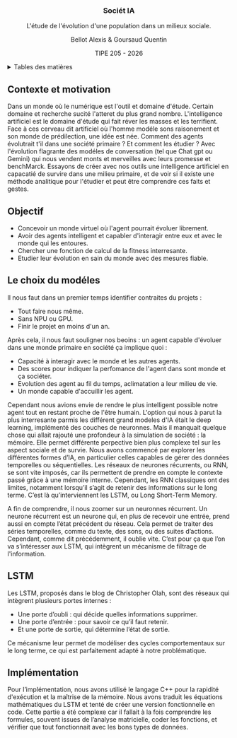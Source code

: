 <a name="readme-top"></a>

<div align="center">
  <h3 align="center">Sociét IA</h3>

  <p align="center">
    L'étude de l'évolution d'une population dans un milieux sociale. 
    <br/>
  </p>
  <p align="center">
    Bellot Alexis & Goursaud Quentin
    <br/>
  </p>

  <p align="center">
    TIPE 205 - 2026
    <br/>
  </p>
</div>

<!-- TABLE OF CONTENTS -->
<details>
  <summary>Tables des matières</summary>
  <ol>
    <li>
      <a href="#contexte-et-motivation">Context et motivation</a>
    </li>
    <li><a href="#objectif">Objectif</a></li>
    <li><a href="#rprérequis">Prérequis</a></li>
    <li><a href="#LSTM">LSTM</a></li>
    <li><a href="#implémentation">Implmentation</a></li>
  </ol>
</details>

## Contexte et motivation 

  Dans un monde où le numérique est l'outil et domaine d'étude. Certain domaine et recherche sucité l'atteret du plus grand nombre. L'intelligence artificiel est le domaine d'étude qui fait réver les masses et les terrifient. Face à ces cerveau dit artificiel où l'homme modéle sons raisonement et son monde de prédilection, une idée est née. Comment des agents évolutrait t'il dans une société primaire ? Et comment les étudier ? Avec l'évolution flagrante des modéles de conversation (tel que Chat gpt ou Gemini) qui nous vendent monts et merveilles avec leurs promesse et benchMarck. Essayons de créer avec nos outils une intelligence artificiel en capacatié de survire dans une milieu primaire, et de voir si il existe une méthode analitique pour l'étudier et peut être comprendre ces faits et gestes. 

## Objectif

* Concevoir un monde virtuel où l'agent pourrait évoluer librement.
* Avoir des agents intelligent et capabler d'interagir entre eux et avec le monde qui les entoures.
* Chercher une fonction de calcul de la fitness interresante.
* Etudier leur évolution en sain du monde avec des mesures fiable.

## Le choix du modéles

Il nous faut dans un premier temps identifier contraites du projets : 

* Tout faire nous même.
* Sans NPU ou GPU.
* Finir le projet en moins d'un an.

Après cela, il nous faut souligner nos beoins : un agent capable d'évoluer dans une monde primaire en société ça implique quoi : 

* Capacité à interagir avec le monde et les autres agents.
* Des scores pour indiquer la perfomance de l'agent dans sont monde et ça sociéter.
* Evolution des agent au fil du temps, aclimatation a leur milieu de vie.
* Un monde capable d'accuillir les agent.

Cependant nous avions envie de rendre le plus intelligent possible notre agent tout en restant proche de l'être humain. L'option qui nous à parut la plus interresante parmis les différent grand modeles d'IA était le deep learning, implémenté des couches de neuronnes. Mais il manquait quelque chose qui allait rajouté une profondeur à la simulation de société : la mémoire. Elle permet différente perpective bien plus complexe tel sur les aspect sociale et de survie. Nous avons commencé par explorer les différentes formes d’IA, en particulier celles capables de gérer des données temporelles ou séquentielles.  Les réseaux de neurones récurrents, ou RNN, se sont vite imposés, car ils permettent de prendre en compte le contexte passé grâce à une mémoire interne. Cependant, les RNN classiques ont des limites, notamment lorsqu’il s’agit de retenir des informations sur le long terme. C’est là qu’interviennent les LSTM, ou Long Short-Term Memory. 

A fin de comprendre, il nous zoomer sur un neuronnes récurrent. Un neurone récurrent est un neurone qui, en plus de recevoir une entrée, prend aussi en compte l’état précédent du réseau.
 Cela permet de traiter des séries temporelles, comme du texte, des sons, ou des suites d’actions.
Cependant, comme dit précédemment, il oublie vite. C’est pour ça que l’on va s’intéresser aux LSTM, qui intègrent un mécanisme de filtrage de l'information.

## LSTM 

Les LSTM, proposés dans le blog de Christopher Olah, sont des réseaux qui intègrent plusieurs portes internes :
* Une porte d’oubli : qui décide quelles informations supprimer.
* Une porte d’entrée : pour savoir ce qu’il faut retenir.
* Et une porte de sortie, qui détermine l’état de sortie.


Ce mécanisme leur permet de modéliser des cycles comportementaux sur le long terme, ce qui est parfaitement adapté à notre problématique.
    
## Implémentation 

Pour l’implémentation, nous avons utilisé le langage C++ pour la rapidité d'exécution et la maîtrise de la mémoire.
 Nous avons traduit les équations mathématiques du LSTM et tenté de créer une version fonctionnelle en code.
Cette partie a été complexe car il fallait à la fois comprendre les formules, souvent issues de l’analyse matricielle, coder les fonctions, et vérifier que tout fonctionnait avec les bons types de données.



